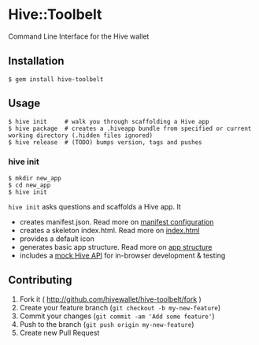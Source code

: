 # Hive::Toolbelt

Command Line Interface for the Hive wallet

## Installation

    $ gem install hive-toolbelt

## Usage

    $ hive init     # walk you through scaffolding a Hive app
    $ hive package  # creates a .hiveapp bundle from specified or current working directory (.hidden files ignored)
    $ hive release  # (TODO) bumps version, tags and pushes

### hive init

    $ mkdir new_app
    $ cd new_app
    $ hive init

`hive init` asks questions and scaffolds a Hive app. It

- creates manifest.json. Read more on [manifest configuration](https://github.com/hivewallet/hive-osx/wiki/How-to-build-a-Hive-app#wiki-manifest-file) 
- creates a skeleton index.html. Read more on [index.html](https://github.com/hivewallet/hive-osx/wiki/How-to-build-a-Hive-app#wiki-index-page)
- provides a default icon
- generates basic app structure. Read more on [app structure](https://github.com/hivewallet/hive-osx/wiki/How-to-build-a-Hive-app#wiki-app-structure)
- includes a [mock Hive API](https://github.com/javgh/hiveapp-api-mock/blob/v1.0.1/hiveapp-api-mock.js) for in-browser development & testing

## Contributing

1. Fork it ( http://github.com/hivewallet/hive-toolbelt/fork )
2. Create your feature branch (`git checkout -b my-new-feature`)
3. Commit your changes (`git commit -am 'Add some feature'`)
4. Push to the branch (`git push origin my-new-feature`)
5. Create new Pull Request
